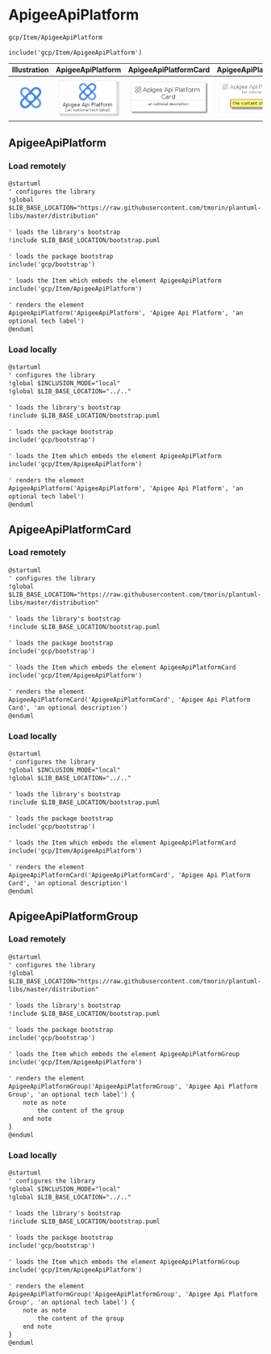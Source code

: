 # ApigeeApiPlatform


```text
gcp/Item/ApigeeApiPlatform
```

```text
include('gcp/Item/ApigeeApiPlatform')
```



| Illustration | ApigeeApiPlatform | ApigeeApiPlatformCard | ApigeeApiPlatformGroup |
| :---: | :---: | :---: | :---: |
| ![illustration for Illustration](../../gcp/Item/ApigeeApiPlatform.png) | ![illustration for ApigeeApiPlatform](../../gcp/Item/ApigeeApiPlatform.Local.png) | ![illustration for ApigeeApiPlatformCard](../../gcp/Item/ApigeeApiPlatformCard.Local.png) | ![illustration for ApigeeApiPlatformGroup](../../gcp/Item/ApigeeApiPlatformGroup.Local.png) |




## ApigeeApiPlatform

### Load remotely
```plantuml
@startuml
' configures the library
!global $LIB_BASE_LOCATION="https://raw.githubusercontent.com/tmorin/plantuml-libs/master/distribution"

' loads the library's bootstrap
!include $LIB_BASE_LOCATION/bootstrap.puml

' loads the package bootstrap
include('gcp/bootstrap')

' loads the Item which embeds the element ApigeeApiPlatform
include('gcp/Item/ApigeeApiPlatform')

' renders the element
ApigeeApiPlatform('ApigeeApiPlatform', 'Apigee Api Platform', 'an optional tech label')
@enduml
```

### Load locally
```plantuml
@startuml
' configures the library
!global $INCLUSION_MODE="local"
!global $LIB_BASE_LOCATION="../.."

' loads the library's bootstrap
!include $LIB_BASE_LOCATION/bootstrap.puml

' loads the package bootstrap
include('gcp/bootstrap')

' loads the Item which embeds the element ApigeeApiPlatform
include('gcp/Item/ApigeeApiPlatform')

' renders the element
ApigeeApiPlatform('ApigeeApiPlatform', 'Apigee Api Platform', 'an optional tech label')
@enduml
```

## ApigeeApiPlatformCard

### Load remotely
```plantuml
@startuml
' configures the library
!global $LIB_BASE_LOCATION="https://raw.githubusercontent.com/tmorin/plantuml-libs/master/distribution"

' loads the library's bootstrap
!include $LIB_BASE_LOCATION/bootstrap.puml

' loads the package bootstrap
include('gcp/bootstrap')

' loads the Item which embeds the element ApigeeApiPlatformCard
include('gcp/Item/ApigeeApiPlatform')

' renders the element
ApigeeApiPlatformCard('ApigeeApiPlatformCard', 'Apigee Api Platform Card', 'an optional description')
@enduml
```

### Load locally
```plantuml
@startuml
' configures the library
!global $INCLUSION_MODE="local"
!global $LIB_BASE_LOCATION="../.."

' loads the library's bootstrap
!include $LIB_BASE_LOCATION/bootstrap.puml

' loads the package bootstrap
include('gcp/bootstrap')

' loads the Item which embeds the element ApigeeApiPlatformCard
include('gcp/Item/ApigeeApiPlatform')

' renders the element
ApigeeApiPlatformCard('ApigeeApiPlatformCard', 'Apigee Api Platform Card', 'an optional description')
@enduml
```

## ApigeeApiPlatformGroup

### Load remotely
```plantuml
@startuml
' configures the library
!global $LIB_BASE_LOCATION="https://raw.githubusercontent.com/tmorin/plantuml-libs/master/distribution"

' loads the library's bootstrap
!include $LIB_BASE_LOCATION/bootstrap.puml

' loads the package bootstrap
include('gcp/bootstrap')

' loads the Item which embeds the element ApigeeApiPlatformGroup
include('gcp/Item/ApigeeApiPlatform')

' renders the element
ApigeeApiPlatformGroup('ApigeeApiPlatformGroup', 'Apigee Api Platform Group', 'an optional tech label') {
    note as note
        the content of the group
    end note
}
@enduml
```

### Load locally
```plantuml
@startuml
' configures the library
!global $INCLUSION_MODE="local"
!global $LIB_BASE_LOCATION="../.."

' loads the library's bootstrap
!include $LIB_BASE_LOCATION/bootstrap.puml

' loads the package bootstrap
include('gcp/bootstrap')

' loads the Item which embeds the element ApigeeApiPlatformGroup
include('gcp/Item/ApigeeApiPlatform')

' renders the element
ApigeeApiPlatformGroup('ApigeeApiPlatformGroup', 'Apigee Api Platform Group', 'an optional tech label') {
    note as note
        the content of the group
    end note
}
@enduml
```

